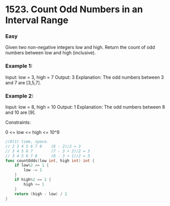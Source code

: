 # 1523. Count Odd Numbers in an Interval Range

### Easy

Given two non-negative integers low and high. Return the count of odd numbers between low and high (inclusive).

### Example 1:

Input: low = 3, high = 7
Output: 3
Explanation: The odd numbers between 3 and 7 are [3,5,7].

### Example 2:

Input: low = 8, high = 10
Output: 1
Explanation: The odd numbers between 8 and 10 are [9].

Constraints:

0 <= low <= high <= 10^9

```go
//O(1) time, space.
// 2 3 4 5 6 7 8    (8 - 2)/2 = 3
// 3 4 5 6 7        (7 - 3 + 2)/2 = 3
// 3 4 5 6 7 8      (8 - 3 + 1)/2 = 3
func countOdds(low int, high int) int {
	if low%2 == 1 {
		low -= 1
	}
	if high%2 == 1 {
		high += 1
	}
	return (high - low) / 2
}
```